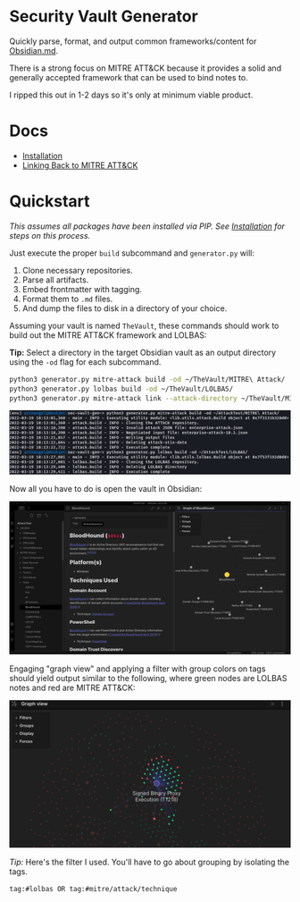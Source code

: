 # Security Vault Generator

Quickly parse, format, and output common frameworks/content for [Obsidian.md](https://obsidian.md).

There is a strong focus on MITRE ATT&CK because it provides a solid and generally
accepted framework that can be used to bind notes to.

I ripped this out in 1-2 days so it's only at minimum viable product.

# Docs

- [Installation](docs/Installation.md)
- [Linking Back to MITRE ATT&CK](docs/Linking%20Back%20to%20MITRE%20ATT%26CK.md)

# Quickstart

_This assumes all packages have been installed via PIP. See [Installation](docs/Installation.md)
for steps on this process._

Just execute the proper `build` subcommand and `generator.py` will:

1. Clone necessary repositories.
2. Parse all artifacts.
3. Embed frontmatter with tagging.
4. Format them to `.md` files.
5. And dump the files to disk in a directory of your choice.

Assuming your vault is named `TheVault`, these commands should work
to build out the MITRE ATT&CK framework and LOLBAS:

**Tip:** Select a directory in the target Obsidian vault  as an output directory using the `-od` flag
for each subcommand.

```bash
python3 generator.py mitre-attack build -od ~/TheVault/MITRE\ Attack/
python3 generator.py lolbas build -od ~/TheVault/LOLBAS/
python3 generator.py mitre-attack link --attack-directory ~/TheVault/MITRE\ Attack/
```

![execution](docs/resources/execution.png)

Now all you have to do is open the vault in Obsidian:

![obsidian](docs/resources/obsidian_attack.png)

Engaging "graph view" and applying a filter with group colors on tags should yield
output similar to the following, where green nodes are LOLBAS notes and red are
MITRE ATT&CK:

![obsidian_global_graph](docs/resources/obsidian_global_graph.png)

*Tip:* Here's the filter I used. You'll have to go about grouping by isolating the tags.

```
tag:#lolbas OR tag:#mitre/attack/technique
```
